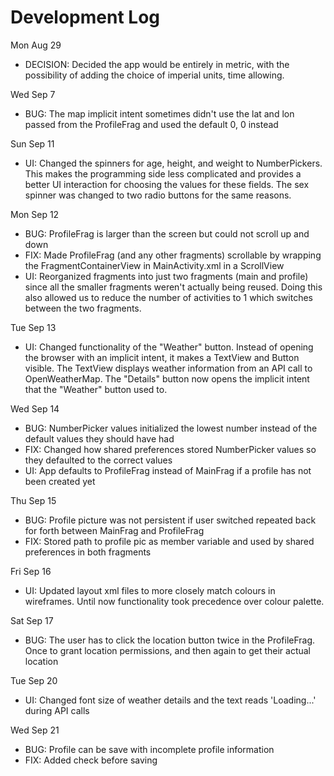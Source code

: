# Development Log

Mon Aug 29

- DECISION: Decided the app would be entirely in metric, with the possibility of adding the choice of imperial units, time allowing.

Wed Sep 7

- BUG: The map implicit intent sometimes didn't use the lat and lon passed from the ProfileFrag and used the default 0, 0 instead

Sun Sep 11

- UI: Changed the spinners for age, height, and weight to NumberPickers. This makes the programming side less complicated and provides a better UI interaction for choosing the values for these fields. The sex spinner was changed to two radio buttons for the same reasons.

Mon Sep 12

- BUG: ProfileFrag is larger than the screen but could not scroll up and down
- FIX: Made ProfileFrag (and any other fragments) scrollable by wrapping the FragmentContainerView in MainActivity.xml in a ScrollView
- UI: Reorganized fragments into just two fragments (main and profile) since all the smaller fragments weren't actually being reused. Doing this also allowed us to reduce the number of activities to 1 which switches between the two fragments.

Tue Sep 13

- UI: Changed functionality of the "Weather" button. Instead of opening the browser with an implicit intent, it makes a TextView and Button visible. The TextView displays weather information from an API call to OpenWeatherMap. The "Details" button now opens the implicit intent that the "Weather" button used to.

Wed Sep 14

- BUG: NumberPicker values initialized the lowest number instead of the default values they should have had
- FIX: Changed how shared preferences stored NumberPicker values so they defaulted to the correct values
- UI: App defaults to ProfileFrag instead of MainFrag if a profile has not been created yet

Thu Sep 15

- BUG: Profile picture was not persistent if user switched repeated back for forth between MainFrag and ProfileFrag
- FIX: Stored path to profile pic as member variable and used by shared preferences in both fragments

Fri Sep 16

- UI: Updated layout xml files to more closely match colours in wireframes. Until now functionality took precedence over colour palette.

Sat Sep 17

- BUG: The user has to click the location button twice in the ProfileFrag. Once to grant location permissions, and then again to get their actual location

Tue Sep 20

- UI: Changed font size of weather details and the text reads 'Loading...' during API calls

Wed Sep 21

- BUG: Profile can be save with incomplete profile information
- FIX: Added check before saving
